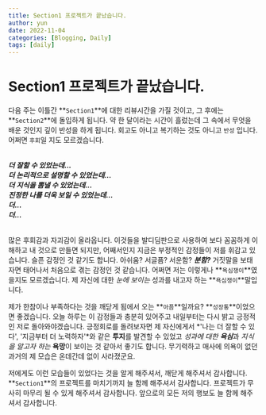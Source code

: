 ```yaml
---
title: Section1 프로젝트가 끝났습니다.
author: yun
date: 2022-11-04
categories: [Blogging, Daily]
tags: [daily]
---
```


# Section1 프로젝트가 끝났습니다.

다음 주는 이틀간 **`Section1`**에 대한 리뷰시간을 가질 것이고, 그 후에는 **`Section2`**에 돌입하게 됩니다. 약 한 달이라는 시간이 흘렀는데 그 속에서 무엇을 배운 것인지 깊이 반성을 하게 됩니다. 회고도 아니고 복기하는 것도 아니고 `반성` 입니다. 어쩌면 `후회`일 지도 모르겠습니다. <br/><br/>

***더 잘할 수 있었는데... <br/>
더 논리적으로 설명할 수 있었는데... <br/>
더 지식을 뽐낼 수 있었는데... <br/>
진정한 나를 더욱 보일 수 있었는데... <br/>
더... <br/>
더...*** <br/> <br/>
 
많은 후회감과 자괴감이 올라옵니다. 이것들을 발디딤판으로 사용하여 보다 꼼꼼하게 이해하고 내 것으로 만들면 되지만, 어째서인지 지금은 부정적인 감정들이 저를 휘감고 있습니다. 슬픈 감정인 것 같기도 합니다. 아쉬움? 서글픔? 서운함? ***분함?*** 거짓말을 보태자면 태어나서 처음으로 겪는 감정인 것 같습니다. 어쩌면 저는 이렇게나 **`욕심쟁이`**였을지도 모르겠습니다. 제 자신에 대한 *눈에 보이는* 성과를 내고자 하는 **`욕심쟁이`**말입니다. <br/>

제가 한참이나 부족하다는 것을 깨닫게 됨에서 오는 **`아픔`**일까요? **`성장통`**이었으면 좋겠습니다. 오늘 하루는 이 감정들과 충분히 있어주고 내일부터는 다시 밝고 긍정적인 저로 돌아와야겠습니다. 긍정회로를 돌려보자면 제 자신에게서 *'나는 더 잘할 수 있다', '지금부터 더 노력하자'*와 같은 **투지**를 발견할 수 있었고 *성과에 대한 **욕심***과 *지식을 알고자 하는* **욕망**이 보이는 것 같아서 좋기도 합니다. 무기력하고 매사에 의욕이 없던 과거의 제 모습은 온데간데 없이 사라졌군요. <br/>


저에게도 이런 모습들이 있었다는 것을 알게 해주셔서, 깨닫게 해주셔서 감사합니다. **`Section1`**의 프로젝트를 마치기까지 늘 함께 해주셔서 감사합니다. 프로젝트가 무사히 마무리 될 수 있게 해주셔서 감사합니다. 앞으로의 모든 저의 행보도 늘 함께 해주셔서 감사합니다.
